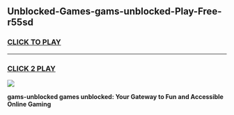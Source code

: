 
## Unblocked-Games-gams-unblocked-Play-Free-r55sd
<h3>
<a href="https://premium76.site?title=gams-unblocked&ref=21A">CLICK TO PLAY</a></h3>
<hr>

<h3>
<a href="https://premium76.site?title=gams-unblocked&ref=21A">CLICK 2 PLAY</a>
  
</h3>

<a href="https://premium76.site?title=gams-unblocked&ref=21A"><img src="https://clearcache.store/games.png"></a>


**gams-unblocked games unblocked: Your Gateway to Fun and Accessible Online Gaming**
